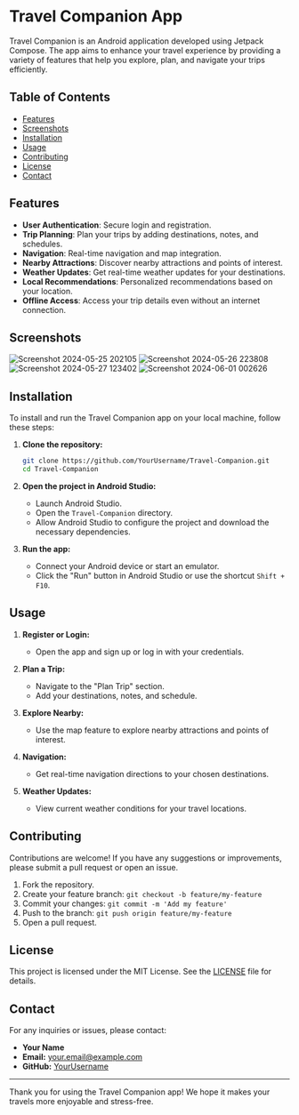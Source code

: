 # Travel Companion App

Travel Companion is an Android application developed using Jetpack Compose. The app aims to enhance your travel experience by providing a variety of features that help you explore, plan, and navigate your trips efficiently.

## Table of Contents

- [Features](#features)
- [Screenshots](#screenshots)
- [Installation](#installation)
- [Usage](#usage)
- [Contributing](#contributing)
- [License](#license)
- [Contact](#contact)

## Features

- **User Authentication**: Secure login and registration.
- **Trip Planning**: Plan your trips by adding destinations, notes, and schedules.
- **Navigation**: Real-time navigation and map integration.
- **Nearby Attractions**: Discover nearby attractions and points of interest.
- **Weather Updates**: Get real-time weather updates for your destinations.
- **Local Recommendations**: Personalized recommendations based on your location.
- **Offline Access**: Access your trip details even without an internet connection.

## Screenshots

![Screenshot 2024-05-25 202105](https://github.com/OmkarKalvitkar/Travel-Companion/assets/161920873/e1a7231c-1eaf-41e4-92cd-b9d3d1ce14bd)
![Screenshot 2024-05-26 223808](https://github.com/OmkarKalvitkar/Travel-Companion/assets/161920873/afa22268-8dd9-494e-b5a6-698406adbab7)
![Screenshot 2024-05-27 123402](https://github.com/OmkarKalvitkar/Travel-Companion/assets/161920873/c9dc3a29-1389-4a67-8fab-64a0e5038084)
![Screenshot 2024-06-01 002626](https://github.com/OmkarKalvitkar/Travel-Companion/assets/161920873/8f52c6d5-6d3f-428e-b5ee-87881dd47be0)


## Installation

To install and run the Travel Companion app on your local machine, follow these steps:

1. **Clone the repository:**
    ```bash
    git clone https://github.com/YourUsername/Travel-Companion.git
    cd Travel-Companion
    ```

2. **Open the project in Android Studio:**
    - Launch Android Studio.
    - Open the `Travel-Companion` directory.
    - Allow Android Studio to configure the project and download the necessary dependencies.

3. **Run the app:**
    - Connect your Android device or start an emulator.
    - Click the "Run" button in Android Studio or use the shortcut `Shift + F10`.

## Usage

1. **Register or Login:**
    - Open the app and sign up or log in with your credentials.

2. **Plan a Trip:**
    - Navigate to the "Plan Trip" section.
    - Add your destinations, notes, and schedule.

3. **Explore Nearby:**
    - Use the map feature to explore nearby attractions and points of interest.

4. **Navigation:**
    - Get real-time navigation directions to your chosen destinations.

5. **Weather Updates:**
    - View current weather conditions for your travel locations.

## Contributing

Contributions are welcome! If you have any suggestions or improvements, please submit a pull request or open an issue.

1. Fork the repository.
2. Create your feature branch: `git checkout -b feature/my-feature`
3. Commit your changes: `git commit -m 'Add my feature'`
4. Push to the branch: `git push origin feature/my-feature`
5. Open a pull request.

## License

This project is licensed under the MIT License. See the [LICENSE](LICENSE) file for details.

## Contact

For any inquiries or issues, please contact:

- **Your Name**
- **Email:** your.email@example.com
- **GitHub:** [YourUsername](https://github.com/YourUsername)

---

Thank you for using the Travel Companion app! We hope it makes your travels more enjoyable and stress-free.
